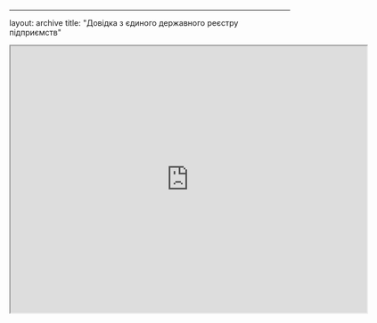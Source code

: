 ---
layout: archive
title: "Довідка з єдиного державного реєстру підприємств"

<iframe src="https://drive.google.com/file/d/1CHrmvZNC3AkZn7UTBCjtRjZz_9VCNKG9/preview" width="640" height="480"></iframe>
 
